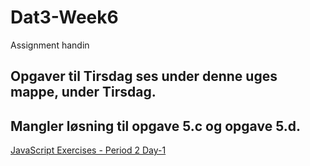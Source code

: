 # Dat3-Week6
Assignment handin

## Opgaver til Tirsdag ses under denne uges mappe, under Tirsdag.
## Mangler løsning til opgave 5.c og opgave 5.d. 
[JavaScript Exercises - Period 2 Day-1](https://docs.google.com/document/d/1vl8J-PUiFIzUt6jCE9gGpiw5XvOW1L3FeouTiWemwt8/edit#)
